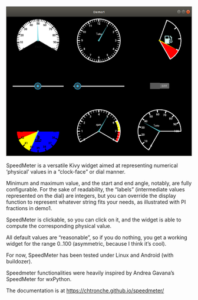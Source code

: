 ![](screenshot.png)

SpeedMeter is a versatile Kivy widget aimed at representing numerical
‘physical’ values in a “clock-face” or dial manner.

Minimum and maximum value, and the start and end angle, notably, are
fully configurable. For the sake of readability, the “labels”
(intermediate values represented on the dial) are integers, but you
can override the display function to represent whatever string fits
your needs, as illustrated with PI fractions in demo1.

SpeedMeter is clickable, so you can click on it, and the widget is
able to compute the corresponding physical value.

All default values are “reasonable”, so if you do nothing, you get a
working widget for the range 0..100 (asymmetric, because I think it’s
cool).

For now, SpeedMeter has been tested under Linux and Android (with
buildozer).

Speedmeter functionalities were heavily inspired by Andrea Gavana’s
SpeedMeter for wxPython.

The documentation is at https://chtronche.github.io/speedmeter/
